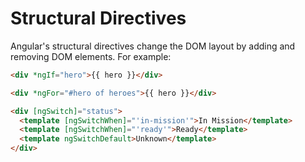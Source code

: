 # Structural Directives

Angular's structural directives change the DOM layout by adding and removing DOM elements. For example:

```html
<div *ngIf="hero">{{ hero }}</div>

<div *ngFor="#hero of heroes">{{ hero }}</div>

<div [ngSwitch]="status">
  <template [ngSwitchWhen]="'in-mission'">In Mission</template>
  <template [ngSwitchWhen]="'ready'">Ready</template>
  <template ngSwitchDefault>Unknown</template>
</div>
```

